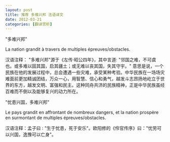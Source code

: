 ```yaml
---
layout: post
title: 推荐 多难兴邦 法语译文
date: 2012-03-21
categories: [翻译赏析]  
---
```


"多难兴邦"

La nation grandit à travers de multiples épreuves/obstacles.

汉语注释： "多难兴邦"源于《左传·昭公四年》，其中言道: "邻国之难，不可虞也。或多难以固其国，启其疆土；或无难以丧其国，失其守宇。" 意思是说，一个民族在他的发展过程中，总会遭遇一些灾难，承受某种考验。中华民族在一场场灾难面前更加精诚团结，万众一心，用智慧、信心和勇气，越发斗志昂扬地屹立于世界的东方，越发文明、富强和民主。这种同舟共济的民族精神，正是中华民族虽经百难而不倒以及能够复兴的动力所在。

"忧患兴国，多难兴邦"

Le pays grandit en affrontant de nombreux dangers, et la nation prospère en surmontant de multiples épreuves/obstacles.

汉语注释：孟子曰 : "生于忧患，死于安乐"。欧阳修的《伶官传序》曰："忧劳可以兴国，逸豫可以亡身"。
